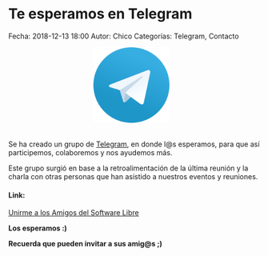 Te esperamos en Telegram
==================================

Fecha: 2018-12-13 18:00
Autor:  Chico
Categorías: Telegram, Contacto

<center>
<a class="img-responsive" href="2018-12-13-te-esperamos-en-telegram/Telegram_logo.png"><img class="img-responsive" style="width:30%;height:auto;margin-right:12px;" src="2018-12-13-te-esperamos-en-telegram/Telegram_logo.png" alt="Telegram" width="325" height="250"></a>
</center>

<br />

Se ha creado un grupo de [Telegram](https://telegram.org/), en donde l@s esperamos, para que así participemos, colaboremos y nos ayudemos más.

Este grupo surgió en base a la retroalimentación de la última reunión y la charla con otras personas que han asistido a nuestros eventos y reuniones.

#### Link:

[Unirme a los Amigos del Software Libre](https://t.me/joinchat/AfjJPUm4OTpkxyAtZeylhg)

__Los esperamos :)__

__Recuerda que pueden invitar a sus amig@s ;)__
